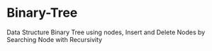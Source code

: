 # Binary-Tree
Data Structure Binary Tree using nodes, Insert and Delete Nodes by Searching Node with Recursivity
